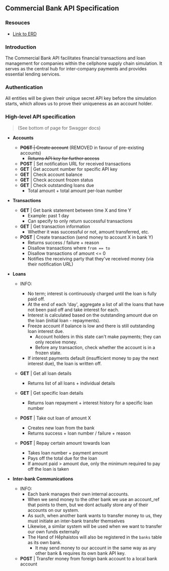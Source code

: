 ## Commercial Bank API Specification

### Resouces
- [Link to ERD](https://dbdiagram.io/d/Commercial-Bank-686026c4f413ba350852b4ee)

### Introduction
The Commercial Bank API facilitates financial transactions and loan management for companies within the cellphone supply chain simulation.
It serves as the central hub for inter-company payments and provides essential lending services.

### Authentication
All entities will be given their unique secret API key before the simulation starts, which allows us to prove their uniqueness as an account holder.

### High-level API specification
> (See bottom of page for Swagger docs)

- **Accounts**
  - ~~**POST** | Create account~~ (REMOVED in favour of pre-existing accounts)
    - ~~Returns API key for further access~~
  - **POST** | Set notification URL for received transactions
  - **GET** | Get account number for specific API key
  - **GET** | Check account balance
  - **GET** | Check account frozen status
  - **GET** | Check outstanding loans due
    - Total amount + total amount per-loan number

- **Transactions**
  - **GET** | Get bank statement between time X and time Y
    - Example: past 1 day
    - Can specify to only return successful transactions
  - **GET** | Get transaction information
    - Whether it was successful or not, amount transferred, etc.
  - **POST** | Create transaction (send money to account X in bank Y)
    - Returns success / failure + reason
    - Disallow transactions where `from == to`
    - Disallow transactions of amount <= 0
    - Notifies the receiving party that they've received money (via their notification URL)

- **Loans**
  - INFO:
    - No term; interest is continuously charged until the loan is fully paid off.
    - At the end of each 'day', aggregate a list of all the loans that have not been paid off and take interest for each.
    - Interest is calculated based on the outstanding amount due on the loan (initial loan - repayments).
    - Freeze account if balance is low and there is still outstanding loan interest due.
      - Account holders in this state can't make payments; they can only receive money.
      - Before any transaction, check whether the account is in a frozen state.
    - If interest payments default (insufficient money to pay the next interest due), the loan is written off.

  - **GET** | Get all loan details
    - Returns list of all loans + individual details
  - **GET** | Get specific loan details
    - Returns loan repayment + interest history for a specific loan number
  - **POST** | Take out loan of amount X
    - Creates new loan from the bank
    - Returns success + loan number / failure + reason
  - **POST** | Repay certain amount towards loan
    - Takes loan number + payment amount
    - Pays off the total due for the loan
    - If amount paid > amount due, only the minimum required to pay off the loan is taken

- **Inter-bank Communications**
  - INFO:
    - Each bank manages their own internal accounts.
    - When we send money to the other bank we use an account_ref that points to them, but we dont actually store any of their accounts on our system.
    - As such, when another bank wants to transfer money to us, they must initiate an inter-bank transfer themselves
    - Likewise, a similar system will be used when we want to transfer our own funds externally
    - The Hand of Hḗphaistos will also be registered in the `banks` table as its own bank.
      - It may send money to our account in the same way as any other bank & requires its own bank API key.
  - **POST** | Transfer money from foreign bank account to a local bank account